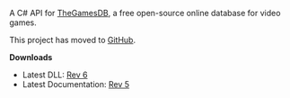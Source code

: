 A C# API for [TheGamesDB](http://thegamesdb.net), a free open-source online database for video games.

This project has moved to [GitHub](https://github.com/Chainsawkitten/gamesdb-csharp-api).

**Downloads**
  * Latest DLL: [Rev 6](https://drive.google.com/file/d/0B9KAMHFs1M1dZjhSWlk5TDFnMjQ/edit?usp=sharing)
  * Latest Documentation: [Rev 5](https://drive.google.com/file/d/0B9KAMHFs1M1dalNVSkVjb19obHc/edit?usp=sharing)